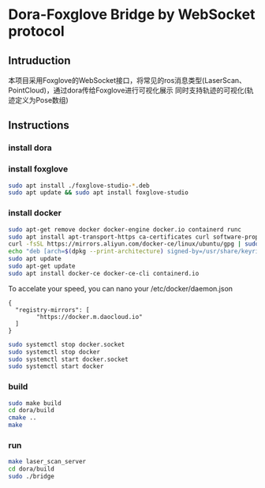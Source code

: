 # Dora-Foxglove Bridge by WebSocket protocol

## Intruduction
本项目采用Foxglove的WebSocket接口，将常见的ros消息类型(LaserScan、PointCloud)，通过dora传给Foxglove进行可视化展示
同时支持轨迹的可视化(轨迹定义为Pose数组)

## Instructions

### install dora


### install foxglove
```sh
sudo apt install ./foxglove-studio-*.deb
sudo apt update && sudo apt install foxglove-studio
```

### install docker
```sh
sudo apt-get remove docker docker-engine docker.io containerd runc
sudo apt install apt-transport-https ca-certificates curl software-properties-common gnupg lsb-release
curl -fsSL https://mirrors.aliyun.com/docker-ce/linux/ubuntu/gpg | sudo gpg --dearmor -o /usr/share/keyrings/docker-archive-keyring.gpg
echo "deb [arch=$(dpkg --print-architecture) signed-by=/usr/share/keyrings/docker-archive-keyring.gpg] https://mirrors.aliyun.com/docker-ce/linux/ubuntu $(lsb_release -cs) stable" | sudo tee /etc/apt/sources.list.d/docker.list > /dev/null
sudo apt update
sudo apt-get update
sudo apt install docker-ce docker-ce-cli containerd.io
```
To accelate your speed, you can nano your /etc/docker/daemon.json
```
{
  "registry-mirrors": [
    	"https://docker.m.daocloud.io"
  ]
}
```
```sh
sudo systemctl stop docker.socket
sudo systemctl stop docker
sudo systemctl start docker.socket
sudo systemctl start docker
```
### build
```sh
sudo make build
cd dora/build
cmake ..
make
```


### run
```sh
make laser_scan_server
cd dora/build
sudo ./bridge
```

